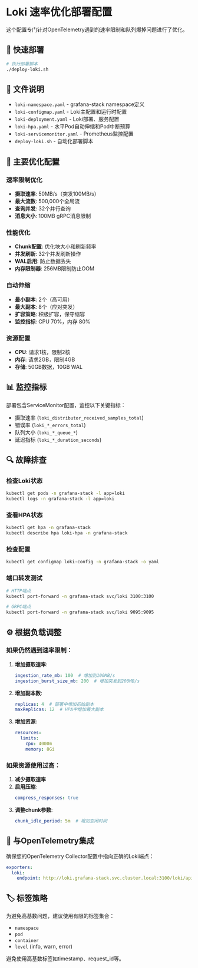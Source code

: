 # Loki 速率优化部署配置

这个配置专门针对OpenTelemetry遇到的速率限制和队列爆掉问题进行了优化。

## 🚀 快速部署

```bash
# 执行部署脚本
./deploy-loki.sh
```

## 📁 文件说明

- `loki-namespace.yaml` - grafana-stack namespace定义
- `loki-configmap.yaml` - Loki主配置和运行时配置
- `loki-deployment.yaml` - Loki部署、服务配置
- `loki-hpa.yaml` - 水平Pod自动伸缩和Pod中断预算
- `loki-servicemonitor.yaml` - Prometheus监控配置
- `deploy-loki.sh` - 自动化部署脚本

## 🔧 主要优化配置

### 速率限制优化
- **摄取速率**: 50MB/s（突发100MB/s）
- **最大流数**: 500,000个全局流
- **查询并发**: 32个并行查询
- **消息大小**: 100MB gRPC消息限制

### 性能优化
- **Chunk配置**: 优化块大小和刷新频率
- **并发刷新**: 32个并发刷新操作
- **WAL启用**: 防止数据丢失
- **内存限制器**: 256MB限制防止OOM

### 自动伸缩
- **最小副本**: 2个（高可用）
- **最大副本**: 8个（应对突发）
- **扩容策略**: 积极扩容，保守缩容
- **监控指标**: CPU 70%，内存 80%

### 资源配置
- **CPU**: 请求1核，限制2核
- **内存**: 请求2GB，限制4GB
- **存储**: 50GB数据，10GB WAL

## 📊 监控指标

部署包含ServiceMonitor配置，监控以下关键指标：

- 摄取速率 (`loki_distributor_received_samples_total`)
- 错误率 (`loki_*_errors_total`)
- 队列大小 (`loki_*_queue_*`)
- 延迟指标 (`loki_*_duration_seconds`)

## 🔍 故障排查

### 检查Loki状态
```bash
kubectl get pods -n grafana-stack -l app=loki
kubectl logs -n grafana-stack -l app=loki
```

### 查看HPA状态
```bash
kubectl get hpa -n grafana-stack
kubectl describe hpa loki-hpa -n grafana-stack
```

### 检查配置
```bash
kubectl get configmap loki-config -n grafana-stack -o yaml
```

### 端口转发测试
```bash
# HTTP端点
kubectl port-forward -n grafana-stack svc/loki 3100:3100

# GRPC端点  
kubectl port-forward -n grafana-stack svc/loki 9095:9095
```

## ⚙️ 根据负载调整

### 如果仍然遇到速率限制：

1. **增加摄取速率**:
   ```yaml
   ingestion_rate_mb: 100  # 增加到100MB/s
   ingestion_burst_size_mb: 200  # 增加突发到200MB/s
   ```

2. **增加副本数**:
   ```yaml
   replicas: 4  # 部署中增加初始副本
   maxReplicas: 12  # HPA中增加最大副本
   ```

3. **增加资源**:
   ```yaml
   resources:
     limits:
       cpu: 4000m
       memory: 8Gi
   ```

### 如果资源使用过高：

1. **减少摄取速率**
2. **启用压缩**: 
   ```yaml
   compress_responses: true
   ```
3. **调整chunk参数**:
   ```yaml
   chunk_idle_period: 5m  # 增加空闲时间
   ```

## 🔗 与OpenTelemetry集成

确保您的OpenTelemetry Collector配置中指向正确的Loki端点：

```yaml
exporters:
  loki:
    endpoint: http://loki.grafana-stack.svc.cluster.local:3100/loki/api/v1/push
```

## 🏷️ 标签策略

为避免高基数问题，建议使用有限的标签集合：
- `namespace`
- `pod`  
- `container`
- `level` (info, warn, error)

避免使用高基数标签如timestamp、request_id等。 
